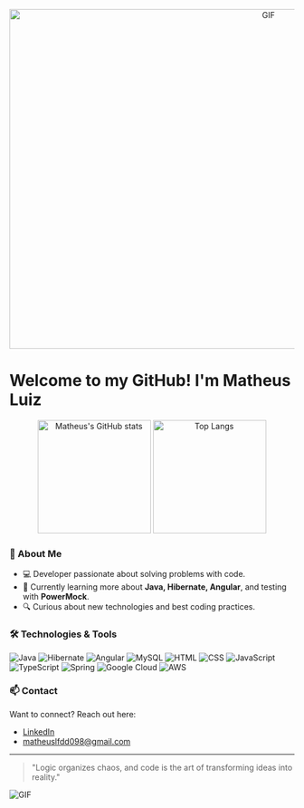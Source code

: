 <p align="center">
  <img src="https://i.pinimg.com/originals/4a/65/ab/4a65abeead3a8d113bccfee5d5d239f4.gif" alt="GIF" width="900" height="600" />
</p>

# Welcome to my GitHub! I'm Matheus Luiz

<p align="center">
  <picture>
    <source srcset="https://github-readme-stats.vercel.app/api?username=Matheus096&show_icons=true&theme=dark" media="(prefers-color-scheme: dark)" />
    <source srcset="https://github-readme-stats.vercel.app/api?username=Matheus096&show_icons=true" media="(prefers-color-scheme: light), (prefers-color-scheme: no-preference)" />
    <img src="https://github-readme-stats.vercel.app/api?username=Matheus096&show_icons=true" alt="Matheus's GitHub stats" height="200rem" />
  </picture>

  <img height="200rem" src="https://github-readme-stats.vercel.app/api/top-langs/?username=Matheus096&theme=dark&layout=donut" alt="Top Langs"/>
</p>

### 🚀 About Me

- 💻 Developer passionate about solving problems with code.
- 🌱 Currently learning more about **Java, Hibernate, Angular**, and testing with **PowerMock**.
- 🔍 Curious about new technologies and best coding practices.

### 🛠️ Technologies & Tools

![Java](https://img.shields.io/badge/Java-ED8B00?style=for-the-badge&logo=java&logoColor=white)
![Hibernate](https://img.shields.io/badge/Hibernate-59666C?style=for-the-badge&logo=hibernate&logoColor=white)
![Angular](https://img.shields.io/badge/Angular-DD0031?style=for-the-badge&logo=angular&logoColor=white)
![MySQL](https://img.shields.io/badge/MySQL-005C84?style=for-the-badge&logo=mysql&logoColor=white)
![HTML](https://img.shields.io/badge/HTML5-E34F26?style=for-the-badge&logo=html5&logoColor=white)
![CSS](https://img.shields.io/badge/CSS3-1572B6?style=for-the-badge&logo=css3&logoColor=white)
![JavaScript](https://img.shields.io/badge/JavaScript-F7DF1E?style=for-the-badge&logo=javascript&logoColor=black)
![TypeScript](https://img.shields.io/badge/TypeScript-3178C6?style=for-the-badge&logo=typescript&logoColor=white)
![Spring](https://img.shields.io/badge/Spring-6DB33F?style=for-the-badge&logo=spring&logoColor=white)
![Google Cloud](https://img.shields.io/badge/Google%20Cloud-4285F4?style=for-the-badge&logo=googlecloud&logoColor=white)
![AWS](https://img.shields.io/badge/AWS-232F3E?style=for-the-badge&logo=amazonaws&logoColor=white)

### 📫 Contact

Want to connect? Reach out here:

- [LinkedIn](https://www.linkedin.com/in/matheus-luiz-ferreira-de-deus-479a82309)  
- matheuslfdd098@gmail.com

---

> "Logic organizes chaos, and code is the art of transforming ideas into reality."

<img src="https://user-images.githubusercontent.com/74038190/212284100-561aa473-3905-4a80-b561-0d28506553ee.gif" alt="GIF" />
